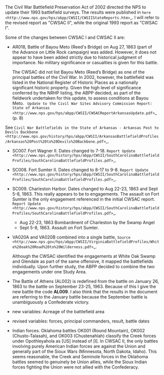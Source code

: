 The Civil War Battlefield Preservation Act of 2002 directed the NPS to
update their 1993 battlefield surveys. The results were published in 
 `here <http://www.nps.gov/hps/abpp/CWSII/CWSIIStateReports.htm>`_.
I will refer to the revised report as "CWSAC II", while the original 1993 report as "CWSAC I".

Some of the changes between CWSAC I and CWSAC II are: 

- AR018,  Battle of Bayou Meto (Reed's Bridge) on Aug 27, 1863 (part of the Advance on Little Rock campaign) was added.
  However, it does not
  appear to have been added strictly due to historical judgment of
  importance.  No military significance or casualties is given for
  this battle.

	The CWSAC did not list Bayou Meto (Reed’s Bridge) as one of
	the principal battles of the Civil War. In 2002, however, the
	battlefield was listed in the National Register of Historic
	Places as a nationally significant historic property. Given
	the high level of significance conferred by the NRHP listing,
	the ABPP decided, as part of the fieldwork undertaken for this
	update, to assess conditions at Bayou Meto.  ` Update to the
	Civil War Sites Advisory Commission Report: State of Arkansas
	<http://www.nps.gov/hps/abpp/CWSII/CWSACReportArkansasUpdate.pdf>`_ (p. 8)

See 
    `Civil War Battlefields in the State of Arkansas - Arkansas Post to Devils Backbone <http://www.nps.gov/history/hps/abpp/CWSII/ArkansasBattlefieldProfiles/Arkansas%20Post%20to%20Devils%20Backbone.pdf>`_.
	
- SC007. Fort Wagner II. Dates changed to 7-18. `Report Update
    <http://www.nps.gov/history/hps/abpp/CWSII/SouthCarolinaBattlefieldProfiles/SouthCarolinaBattlefieldProfiles.pdf>`_.
- SC008. Fort Sumter II. Dates changed to 8-17 to 9-8. `Report
    Update
    <http://www.nps.gov/history/hps/abpp/CWSII/SouthCarolinaBattlefieldProfiles/SouthCarolinaBattlefieldProfiles.pdf>`_.
- SC009. Charleston Harbor. Dates changed to Aug 22-23, 1863 and
    Sept 5-8, 1863.  This really appears to be to engagements.  The
    assault on Fort Sumter is the only engagement referenced in the
    initial CWSAC report.  `Report Update
    <http://www.nps.gov/history/hps/abpp/CWSII/SouthCarolinaBattlefieldProfiles/SouthCarolinaBattlefieldProfiles.pdf>`_.
    
    - Aug 22-23, 1863 Bombardment of Charleston by the Swamp Angel
    - Sept 5-8, 1863. Assault on Fort Sumter.
	
- VA020A and VA020B combined into a single battle, `Source
    <http://www.nps.gov/hps/abpp/CWSII/VirginiaBattlefieldProfiles/White%20oak%20Road%20to%20Wilderness.pdf>`_.

     Although the CWSAC identified the engagements at White Oak
	 Swamp and Glendale as part of the same offensive, it mapped the
	 battlefields individually. Upon further study, the ABPP decided to
	 combine the two engagements under one Study Area.
	 
- The Battle of Athens (AL002) is redefined from the battle on January 26, 1863
  to the battle on September 23-25, 1963. Because of this I give
  the new battle the code **AL009**.  I also think that the results in the document
  are referring to the January battle because the September battle is unambiguously
  a Confederate victory.
- new variables: Acreage of the battlefield area
- revised variables: forces, principal commanders, result, battle
  dates
- Indian forces. Oklahoma battles OK001 (Round Mountain), OK002
  (Chusto-Talasah), and OK003 (Chustenahlah) classify the Creek forces
  under Opothleyahola as [US] instead of [I].  In CWSAC II, the only
  battles involving purely American Indian forces are against the
  Union and generally part of the Sioux Wars (Minnesota, North Dakota,
  Idaho).  This seems reasonable, the Creek and Seminole forces in the
  Oklahoma battles seemed to genuinely be Union allies, while the
  Sioux Indian forces fighting the Union were not allied with the
  Confederacy.
